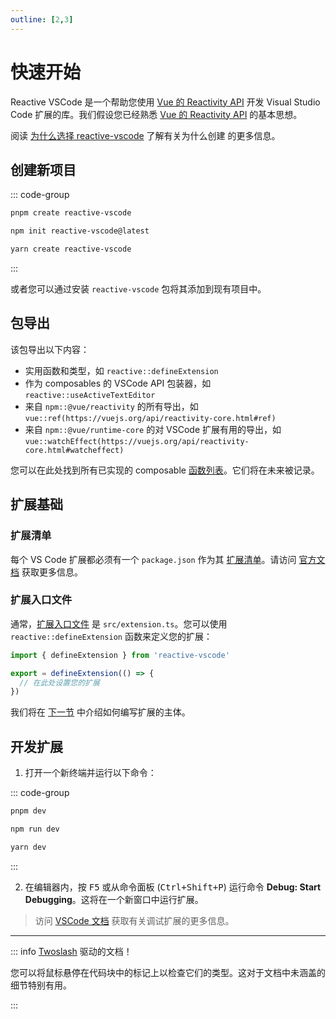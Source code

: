 ```yaml
---
outline: [2,3]
---
```


# 快速开始

Reactive VSCode 是一个帮助您使用 [Vue 的 Reactivity API](https://vuejs.org/api/reactivity-core.html) 开发 Visual Studio Code 扩展的库。我们假设您已经熟悉 [Vue 的 Reactivity API](https://vuejs.org/guide/essentials/reactivity-fundamentals.html) 的基本思想。

阅读 [为什么选择 reactive-vscode](./why.md) 了解有关为什么创建 <ReactiveVscode /> 的更多信息。

## 创建新项目

::: code-group

```bash [pnpm]
pnpm create reactive-vscode
```

```bash [npm]
npm init reactive-vscode@latest
```

```bash [yarn]
yarn create reactive-vscode
```

:::

或者您可以通过安装 `reactive-vscode` 包将其添加到现有项目中。

## 包导出

该包导出以下内容：

- 实用函数和类型，如 `reactive::defineExtension`
- 作为 composables 的 VSCode API 包装器，如 `reactive::useActiveTextEditor`
- 来自 `npm::@vue/reactivity` 的所有导出，如 `vue::ref(https://vuejs.org/api/reactivity-core.html#ref)`
- 来自 `npm::@vue/runtime-core` 的对 VSCode 扩展有用的导出，如 `vue::watchEffect(https://vuejs.org/api/reactivity-core.html#watcheffect)`

您可以在此处找到所有已实现的 composable [函数列表](../functions/index.md)。它们将在未来被记录。

## 扩展基础

### 扩展清单 <NonProprietary />

每个 VS Code 扩展都必须有一个 `package.json` 作为其 [扩展清单](https://code.visualstudio.com/api/get-started/extension-anatomy#extension-manifest)。请访问 [官方文档](https://code.visualstudio.com/api/get-started/extension-anatomy#extension-manifest) 获取更多信息。

### 扩展入口文件

通常，[扩展入口文件](https://code.visualstudio.com/api/get-started/extension-anatomy#extension-entry-file) 是 `src/extension.ts`。您可以使用 `reactive::defineExtension` 函数来定义您的扩展：

```ts
import { defineExtension } from 'reactive-vscode'

export = defineExtension(() => {
  // 在此处设置您的扩展
})
```

我们将在 [下一节](./extension.md) 中介绍如何编写扩展的主体。

## 开发扩展

1. 打开一个新终端并运行以下命令：

::: code-group

```bash [pnpm]
pnpm dev
```

```bash [npm]
npm run dev
```

```bash [yarn]
yarn dev
```

:::

2. <NonProprietary /> 在编辑器内，按 <kbd>F5</kbd> 或从命令面板 (<kbd>Ctrl+Shift+P</kbd>) 运行命令 **Debug: Start Debugging**。这将在一个新窗口中运行扩展。

> 访问 [VSCode 文档](https://code.visualstudio.com/api/get-started/your-first-extension#debugging-the-extension) 获取有关调试扩展的更多信息。

<div h-4 />

---

::: info [Twoslash](https://twoslash.netlify.app/) 驱动的文档！

您可以将鼠标悬停在代码块中的标记上以检查它们的类型。这对于文档中未涵盖的细节特别有用。

:::
